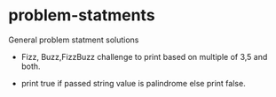 # problem-statments

General problem statment solutions

- Fizz, Buzz,FizzBuzz challenge to print based on multiple of 3,5 and both.

* print true if passed string value is palindrome else print false.
